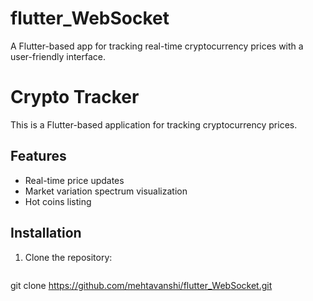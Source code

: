 # flutter_WebSocket
A Flutter-based app for tracking real-time cryptocurrency prices with a user-friendly interface.

# Crypto Tracker

This is a Flutter-based application for tracking cryptocurrency prices.

## Features
- Real-time price updates
- Market variation spectrum visualization
- Hot coins listing

## Installation
1. Clone the repository:
   ```bash
 git clone  https://github.com/mehtavanshi/flutter_WebSocket.git
